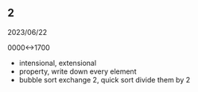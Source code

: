 ## 2

2023/06/22

0000<->1700

- intensional, extensional
- property, write down every element
- bubble sort exchange 2, quick sort divide them by 2
